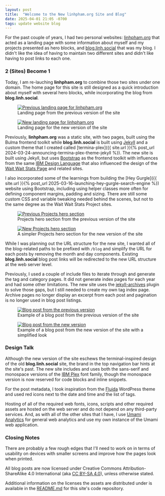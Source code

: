 ```yaml
---
layout: post
title:  "Welcome to the New linhpham.org Site and Blog"
date: 2025-04-01 21:05 -0700
tags: update website blog
---
```


For the past couple of years, I had two personal websites: [linhpham.org](https://linhpham.org) that acted as a landing page with some information about myself and my projects presented as hero blocks, and [blog.linh.social](https://blog.linh.social) that was my blog. I didn't like the idea of having to maintain two different sites and didn't like having to post links to each one.

### 2 (Sites) Become 1

Today, I am re-lauching **linhpham.org** to combine those two sites under one domain. The home page for this site is still designed as a quick introduction about myself with several hero blocks, while incorporating the blog from **blog.linh.social**.

<div class="row">
    <div class="col col-lg-6">
        <figure class="figure">
            <a target="_blank" href="/assets/images/linhpham.org/landing-page-old.png">
            <img src="/assets/images/linhpham.org/landing-page-old.png" class="img-fluid border" alt="Previous landing page for linhpham.org">
            </a>
            <figcaption class="figure-caption text-center">
                Landing page from the previous version of the site
            </figcaption>
        </figure>
    </div>
    <div class="col col-lg-6">
        <figure class="figure">
            <a target="_blank" href="/assets/images/linhpham.org/landing-page-new.png">
            <img src="/assets/images/linhpham.org/landing-page-new.png" class="img-fluid border" alt="New landing page for linhpham.org">
            </a>
            <figcaption class="figure-caption text-center">
                Landing page for the new version of the site
            </figcaption>
        </figure>
    </div>
</div>

Previously, **linhpham.org** was a static site, with two pages, built using the Bulma frontend toolkit while **blog.linh.social** is built using [Jekyll](https://jekyllrb.com/) and a custom theme that I created called [termina-plex]({{ site.url }}{% post_url 2024-03-24-announcing-termina-plex-theme-jekyll %}). The new site is built using Jekyll, but uses [Bootstrap](https://getbootstrap.com/) as the frontend toolkit with influences from the same [IBM Design Language](https://www.ibm.com/design/language/) that also influenced the design of the [Wait Wait Stats Page](http://stats.wwdt.me) and related sites.

I also incorporated some of the learnings from building the [Hey Gurgle]({{ site.url }}{% post_url 2025-03-16-launching-hey-gurgle-search-engine %}) website using Bootstrap, including using helper classes more often for defining component margins, padding and sizing. There are still some custom CSS and variable tweaking needed behind the scenes, but not to the same degree as the Wait Wait Stats Project sites.

<div class="row">
    <div class="col col-lg-6">
        <figure class="figure">
            <a target="_blank" href="/assets/images/linhpham.org/projects-hero-old.png">
            <img src="/assets/images/linhpham.org/projects-hero-old.png" class="img-fluid border" alt="Previous Projects hero section">
            </a>
            <figcaption class="figure-caption text-center">
                Projects hero section from the previous version of the site
            </figcaption>
        </figure>
    </div>
    <div class="col col-lg-6">
        <figure class="figure">
            <a target="_blank" href="/assets/images/linhpham.org/projects-hero-new.png">
            <img src="/assets/images/linhpham.org/projects-hero-new.png" class="img-fluid border" alt="New Projects hero section">
            </a>
            <figcaption class="figure-caption text-center">
                A simpler Projects hero section for the new version of the site
            </figcaption>
        </figure>
    </div>
</div>

While I was planning out the URL structure for the new site, I wanted all of the blog-related paths to be prefixed with `/blog` and simplify the URL for each posts by removing the month and day components. Existing **blog.linh.social** blog post links will be redirected to the new URL structure at the web server level.

Previously, I used a couple of include files to iterate through and generate the tag and category pages. It did not generate index pages for each year and had some other limitations. The new site uses the [jekyll-archives](https://github.com/jekyll/jekyll-archives/) plugin to solve those gaps, but I still needed to create my own tag index page. Archive pages no longer display an excerpt from each post and pagination is no longer used in blog post listings.

<div class="row">
    <div class="col col-lg-6">
        <figure class="figure">
            <a target="_blank" href="/assets/images/linhpham.org/blog-post-old.png">
            <img src="/assets/images/linhpham.org/blog-post-old.png" class="img-fluid border" alt="Blog post from the previous version">
            </a>
            <figcaption class="figure-caption text-center">
                Example of a blog post from the previous version of the site
            </figcaption>
        </figure>
    </div>
    <div class="col col-lg-6">
        <figure class="figure">
            <a target="_blank" href="/assets/images/linhpham.org/blog-post-new.png">
            <img src="/assets/images/linhpham.org/blog-post-new.png" class="img-fluid border" alt="Blog post from the new version">
            </a>
            <figcaption class="figure-caption text-center">
                Example of a blog post from the new version of the site with a simplified look
            </figcaption>
        </figure>
    </div>
</div>

### Design Talk

Although the new version of the site eschews the terminal-inspired design of the old **blog.linh.social** site, the brand in the top navigation bar hints at the site's past. The new site includes and uses both the sans-serif and monospace versions of the [IBM Plex](https://www.ibm.com/plex/) font family, though the monospace version is now reserved for code blocks and inline snippets.

For the post metadata, I took inspiration from the [Fluida](https://wordpress.org/themes/fluida/) WordPress theme and used red icons next to the date and time and the list of tags.

Hosting of all of the required web fonts, icons, scripts and other required assets are hosted on the web server and do not depend on any third-party services. And, as with all of the other sites that I have, I use [Umami Analytics](https://umami.is/) for general web analytics and use my own instance of the Umami web application.

### Closing Notes

There are probably a few rough edges that I'll need to work on in terms of usability on devices with smaller screens and improve how the pages look when printed.

All blog posts are now licensed under Creative Commons Attribution-ShareAlike 4.0 International (aka [CC BY-SA 4.0](https://creativecommons.org/licenses/by-sa/4.0/)), unless otherwise stated.

Additional information on the licenses the assets are distributed under is available in the [README.md](https://github.com/questionlp/linhpham.org_jekyll/blob/main/README.md) for this site's code repository.
